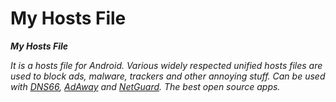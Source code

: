 # My Hosts File
<i><B>My Hosts File</B>
<p>It is a hosts file for Android. Various widely respected unified hosts files are used to block ads, malware, trackers and other annoying stuff. Can be used with <a href="https://github.com/julian-klode/dns66"> DNS66</a>, <a href="https://adaway.org/"> AdAway</a> and <a href="https://netguard.me/"> NetGuard</a>. The best open source apps.</i></p>
